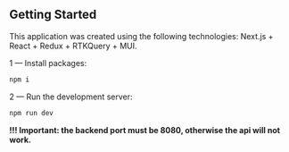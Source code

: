 
## Getting Started
This application was created using the following technologies: Next.js + React + Redux + RTKQuery + MUI.

1 — Install packages: 
```bash 
npm i
```
2 — Run the development server:
```bash
npm run dev
```

**!!! Important: the backend port must be 8080, otherwise the api will not work.**


